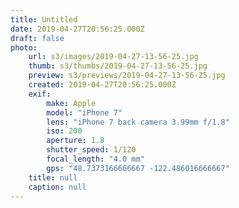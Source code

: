 ```yaml
---
title: Untitled
date: 2019-04-27T20:56:25.000Z
draft: false
photo:
    url: s3/images/2019-04-27-13-56-25.jpg
    thumb: s3/thumbs/2019-04-27-13-56-25.jpg
    preview: s3/previews/2019-04-27-13-56-25.jpg
    created: 2019-04-27T20:56:25.000Z
    exif:
        make: Apple
        model: "iPhone 7"
        lens: "iPhone 7 back camera 3.99mm f/1.8"
        iso: 200
        aperture: 1.8
        shutter_speed: 1/120
        focal_length: "4.0 mm"
        gps: "48.7373166666667 -122.486016666667"
    title: null
    caption: null
---
```

